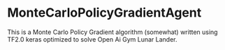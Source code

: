 # MonteCarloPolicyGradientAgent
This is a Monte Carlo Policy Gradient algorithm (somewhat) written using TF2.0 keras optimized to solve Open Ai Gym Lunar Lander.
